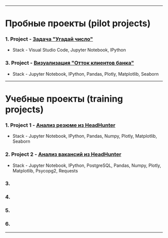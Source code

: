 
---

# Пробные проекты (pilot projects)

  ### 1. Project - [Задача "Угадай число"]()
  
  * Stack - Visual Studio Code, Jupyter Notebook, IPython
    
  ### 3. Project - [Визуализация "Отток клиентов банка" ]()

  * Stack - Jupyter Notebook, IPython, Pandas, Plotly, Matplotlib, Seaborn

---

# Учебные проекты (training projects)

  ### 1. Project 1 - [Анализ резюме из HeadHunter]()

  * Stack - Jupyter Notebook, IPython, Pandas, Numpy, Plotly, Matplotlib, Seaborn
  
  ### 2. Project 2 - [Анализ вакансий из HeadHunter]()

  * Stack - Jupyter Notebook, IPython, PostgreSQL, Pandas, Numpy, Plotly, Matplotlib, Psycopg2, Requests
  
  ### 3. 


  
  ### 4. 


  
  ### 5. 


  
  ### 6. 

---
